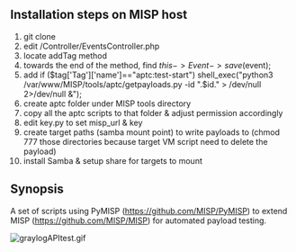 ## Installation steps on MISP host
1. git clone 
2. edit <path to misp app>/Controller/EventsController.php
3. locate addTag method
4. towards the end of the method, find $this->Event->save($event);
5. add if ($tag['Tag']['name']=="aptc:test-start") shell_exec("python3 /var/www/MISP/tools/aptc/getpayloads.py -id ".$id." > /dev/null 2>/dev/null &");
6. create aptc folder under MISP tools directory 
7. copy all the aptc scripts to that folder & adjust permission accordingly
8. edit key.py to set misp_url & key
9. create target paths (samba mount point) to write payloads to (chmod 777 those directories because target VM script need to delete the payload)
10. install Samba & setup share for targets to mount

## Synopsis

A set of scripts using PyMISP (https://github.com/MISP/PyMISP) to extend MISP (https://github.com/MISP/MISP) for automated payload testing.

![graylogAPItest.gif](https://pm.jym.sg/media/attachments/e/b/a/4/de8f7343fb0bb2fae518446efd767597bde4b63a7253d3ae600368b410cc/graylogapitest.gif)

